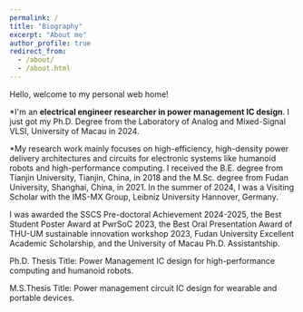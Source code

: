 ```yaml
---
permalink: /
title: "Biography"
excerpt: "About me"
author_profile: true
redirect_from: 
  - /about/
  - /about.html
---
```

Hello, welcome to my personal web home!

*I'm an **electrical engineer researcher in power management IC design**. I just got my Ph.D. Degree from the Laboratory of Analog and Mixed-Signal VLSI, University of Macau in 2024. 

*My research work mainly focuses on high-efficiency, high-density power delivery architectures and circuits for electronic systems like humanoid robots and high-performance computing. I received the B.E. degree from Tianjin University, Tianjin, China, in 2018 and the M.Sc. degree from Fudan University, Shanghai, China, in 2021. In the summer of 2024, I was a Visiting Scholar with the IMS-MX Group, Leibniz University Hannover, Germany. 

I was awarded the SSCS Pre-doctoral Achievement 2024-2025, the Best Student Poster Award at PwrSoC 2023, the Best Oral Presentation Award of THU-UM sustainable innovation workshop 2023, Fudan University Excellent Academic Scholarship, and the University of Macau Ph.D. Assistantship. 

Ph.D. Thesis Title: Power Management IC design for high-performance computing and humanoid robots.

M.S.Thesis Title: Power management circuit IC design for wearable and portable devices.


